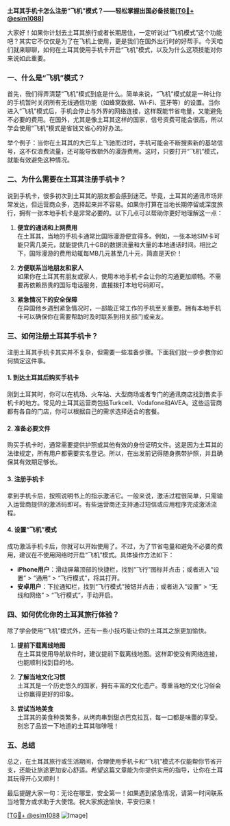 **土耳其手机卡怎么注册“飞机”模式？——轻松掌握出国必备技能[[TG💪+ @esim1088](https://t.me/s/esim1088)]**

大家好！如果你计划去土耳其旅行或者长期居住，一定听说过“飞机模式”这个功能吧？其实它不仅仅是为了在飞机上使用，更是我们在国外出行时的好帮手。今天咱们就来聊聊，如何在土耳其使用手机卡开启“飞机”模式，以及为什么这项技能对你来说如此重要。

### 一、什么是“飞机”模式？

首先，我们得弄清楚“飞机”模式到底是什么。简单来说，“飞机”模式就是一种让你的手机暂时关闭所有无线通信功能（如蜂窝数据、Wi-Fi、蓝牙等）的设置。当你进入“飞机”模式后，手机会停止与外界的网络连接，这样既能节省电量，又能避免不必要的费用。在国外，尤其是像土耳其这样的国家，信号资费可能会很高，所以学会使用“飞机”模式是省钱又省心的好办法。

举个例子：当你在土耳其的大巴车上飞驰而过时，手机可能会不断搜索新的基站信号，这不仅浪费流量，还可能导致额外的漫游费用。这时，只要打开“飞机”模式，就能有效避免这种情况。

### 二、为什么需要在土耳其注册手机卡？

说到手机卡，很多初次到土耳其的朋友都会感到迷茫。毕竟，土耳其的通讯市场非常发达，但运营商众多，选择起来并不容易。如果你打算在当地长期停留或深度旅行，拥有一张本地手机卡是非常必要的。以下几点可以帮助你更好地理解这一点：

1. **便宜的通话和上网费用**  
   在土耳其，当地的手机卡通常比国际漫游便宜得多。例如，一张本地SIM卡可能只需几美元，就能提供几十GB的数据流量和大量的本地通话时间。相比之下，国际漫游的费用动辄每MB几元甚至几十元，简直是天价！

2. **方便联系当地朋友和家人**  
   如果你在土耳其有朋友或家人，使用本地手机卡会让你的沟通更加顺畅。不需要再依赖昂贵的国际电话服务，直接拨打本地号码即可。

3. **紧急情况下的安全保障**  
   在异国他乡遇到紧急情况时，一部能正常工作的手机至关重要。拥有本地手机卡可以确保你在需要帮助时及时联系到相关部门或亲友。

### 三、如何注册土耳其手机卡？

注册土耳其手机卡其实并不复杂，但需要一些准备步骤。下面我们就一步步教你如何搞定这件事。

#### 1. 到达土耳其后购买手机卡

刚到土耳其时，你可以在机场、火车站、大型商场或者专门的通讯商店找到售卖手机卡的地方。常见的土耳其运营商包括Turkcell、Vodafone和AVEA。这些运营商都有各自的门店，你可以根据自己的需求选择适合的套餐。

#### 2. 准备必要文件

购买手机卡时，通常需要提供护照或其他有效的身份证明文件。这是因为土耳其的法律规定，所有用户都需要实名登记。所以，在出发前记得随身携带护照，并且确保其有效期足够长。

#### 3. 注册手机卡

拿到手机卡后，按照说明书上的指示激活它。一般来说，激活过程很简单，只需输入运营商提供的激活码即可。有些运营商还支持通过短信或应用程序完成激活流程。

#### 4. 设置“飞机”模式

成功激活手机卡后，你就可以开始使用了。不过，为了节省电量和避免不必要的费用，建议在不使用网络时开启“飞机”模式。具体操作方法如下：

- **iPhone用户**：滑动屏幕顶部的快捷栏，找到“飞行”图标并点击；或者进入“设置” > “通用” > “飞行模式”，将其打开。
- **安卓用户**：下拉通知栏，找到“飞行模式”按钮并点击；或者进入“设置” > “无线和网络” > “飞行模式”，手动开启。

### 四、如何优化你的土耳其旅行体验？

除了学会使用“飞机”模式外，还有一些小技巧能让你的土耳其之旅更加愉快。

1. **提前下载离线地图**  
   在土耳其使用导航软件时，建议提前下载离线地图。这样即使没有网络连接，也能顺利找到目的地。

2. **了解当地文化习惯**  
   土耳其是一个历史悠久的国家，拥有丰富的文化遗产。尊重当地的文化习俗会让你赢得更好的印象。

3. **尝试当地美食**  
   土耳其的美食种类繁多，从烤肉串到甜点巴克拉瓦，每一口都是味蕾的享受。别忘了品尝一下地道的土耳其咖啡哦！

### 五、总结

总之，在土耳其旅行或生活期间，合理使用手机卡和“飞机”模式不仅能帮你节省开支，还能让旅途更加安心舒适。希望这篇文章能为你提供实用的指导，让你在土耳其玩得开心又顺利！

最后提醒大家一句：无论在哪里，安全第一！如果遇到紧急情况，请第一时间联系当地警方或求助于大使馆。祝大家旅途愉快，平安归来！

[[TG💪+ @esim1088](https://t.me/s/esim1088) ![Image](https://i.postimg.cc/4NQfJmqS/Snipaste-2025-05-13-00-14-12.png)]